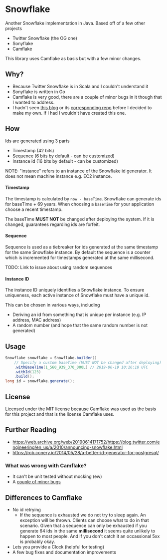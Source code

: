 # Snowflake
Another Snowflake implementation in Java. Based off of a few other projects
* Twitter Snowflake (the OG one)
* Sonyflake
* Camflake

This library uses Camflake as basis but with a few minor changes.

## Why?
* Because Twitter Snowflake is in Scala and I couldn't understand it
* Sonyflake is written in Go
* Camflake is very good, there are a couple of minor bugs in it though that I wanted to address.
* I hadn't seen [this blog](https://www.callicoder.com/distributed-unique-id-sequence-number-generator/) or its [corresponding repo](https://www.callicoder.com/distributed-unique-id-sequence-number-generator/) before I decided to make my own. If I had I wouldn't have created this one.

## How

Ids are generated using 3 parts
* Timestamp (42 bits)
* Sequence (6 bits by default - can be customized)
* Instance id (16 bits by default - can be customized)

NOTE: "instance" refers to an instance of the Snowflake id generator. It does not mean machine
instance e.g. EC2 instance.

#### Timestamp
The timestamp is calculated by `now - baseTime`. Snowflake can generate ids for baseTime + 69 years.
When choosing a `baseTime` for your application choose a recent timestamp.

The baseTime **MUST NOT** be changed after deploying the system. If it is changed, guarantees
regarding ids are forfeit.

#### Sequence
Sequence is used as a tiebreaker for ids generated at the same timestamp for the same Snowflake
instance. By default the sequence is a counter which is incremented for timestamps generated at the
same millisecond. 

TODO: Link to issue about using random sequences

#### Instance ID
The instance ID uniquely identifies a Snowflake instance. To ensure uniqueness, each active instance
of Snowflake must have a unique id.

This can be chosen in various ways, including
* Deriving an id from something that is unique per instance (e.g. IP address, MAC address)
* A random number (and hope that the same random number is not generated)

## Usage
```java
Snowflake snowflake = Snowflake.builder()
    // Specify a custom baseTime (MUST NOT be changed after deploying)
    .withBaseTime(1_560_939_370_000L) // 2019-06-19 10:16:10 UTC
    .withId(123)
    .build();
long id = snowflake.generate();
```

## License
Licensed under the MIT license because Camflake was used as the basis for this project and that is the license Camflake uses.

## Further Reading
* https://web.archive.org/web/20190614171752/https://blog.twitter.com/engineering/en_us/a/2010/announcing-snowflake.html
* https://rob.conery.io/2014/05/28/a-better-id-generator-for-postgresql/

### What was wrong with Camflake?
* It can't be unit tested without mocking (ew)
* A [couple of minor bugs](https://github.com/cam-inc/camflake/issues/created_by/yaseenkadir)

## Differences to Camflake
* No id retrying
  * If the sequence is exhausted we do not try to sleep again. An exception will be thrown. Clients can choose what to do in that scenario. Given that a sequence can only be exhausted if you generate 64 ids in the same **millisecond** it seems quite unlikely to happen to most people. And if you don't catch it an occassional 5xx is probably okay.
* Lets you provide a Clock (helpful for testing)
* A few bug fixes and documentation improvements

